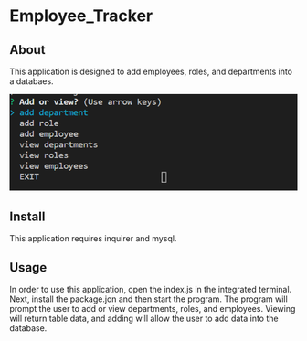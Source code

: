 # Employee_Tracker

## About

This application is designed to add employees, roles, and departments into a databaes. 

![image](/image.png)

## Install

This application requires inquirer and mysql.

## Usage

In order to use this application, open the index.js in the integrated terminal. Next, install the package.jon and then start the program. The program will prompt the user to add or view departments, roles, and employees. Viewing will return table data, and adding will allow the user to add data into the database.